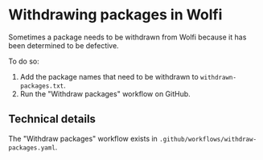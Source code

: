 # Withdrawing packages in Wolfi

Sometimes a package needs to be withdrawn from Wolfi because it has been
determined to be defective.

To do so:

1. Add the package names that need to be withdrawn to `withdrawn-packages.txt`.
2. Run the "Withdraw packages" workflow on GitHub.

## Technical details

The "Withdraw packages" workflow exists in `.github/workflows/withdraw-packages.yaml`.

